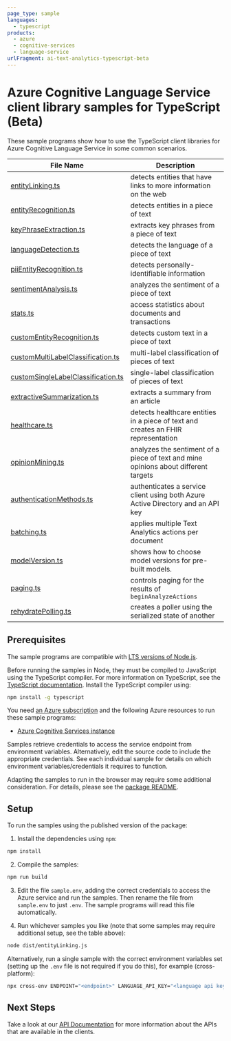 ```yaml
---
page_type: sample
languages:
  - typescript
products:
  - azure
  - cognitive-services
  - language-service
urlFragment: ai-text-analytics-typescript-beta
---
```


# Azure Cognitive Language Service client library samples for TypeScript (Beta)

These sample programs show how to use the TypeScript client libraries for Azure Cognitive Language Service in some common scenarios.

| **File Name**                                                         | **Description**                                                                     |
| --------------------------------------------------------------------- | ----------------------------------------------------------------------------------- |
| [entityLinking.ts][entitylinking]                                     | detects entities that have links to more information on the web                     |
| [entityRecognition.ts][entityrecognition]                             | detects entities in a piece of text                                                 |
| [keyPhraseExtraction.ts][keyphraseextraction]                         | extracts key phrases from a piece of text                                           |
| [languageDetection.ts][languagedetection]                             | detects the language of a piece of text                                             |
| [piiEntityRecognition.ts][piientityrecognition]                       | detects personally-identifiable information                                         |
| [sentimentAnalysis.ts][sentimentanalysis]                             | analyzes the sentiment of a piece of text                                           |
| [stats.ts][stats]                                                     | access statistics about documents and transactions                                  |
| [customEntityRecognition.ts][customentityrecognition]                 | detects custom text in a piece of text                                              |
| [customMultiLabelClassification.ts][custommultilabelclassification]   | multi-label classification of pieces of text                                        |
| [customSingleLabelClassification.ts][customsinglelabelclassification] | single-label classification of pieces of text                                       |
| [extractiveSummarization.ts][extractivesummarization]                 | extracts a summary from an article                                                  |
| [healthcare.ts][healthcare]                                           | detects healthcare entities in a piece of text and creates an FHIR representation   |
| [opinionMining.ts][opinionmining]                                     | analyzes the sentiment of a piece of text and mine opinions about different targets |
| [authenticationMethods.ts][authenticationmethods]                     | authenticates a service client using both Azure Active Directory and an API key     |
| [batching.ts][batching]                                               | applies multiple Text Analytics actions per document                                |
| [modelVersion.ts][modelversion]                                       | shows how to choose model versions for pre-built models.                            |
| [paging.ts][paging]                                                   | controls paging for the results of `beginAnalyzeActions`                            |
| [rehydratePolling.ts][rehydratepolling]                               | creates a poller using the serialized state of another                              |

## Prerequisites

The sample programs are compatible with [LTS versions of Node.js](https://nodejs.org/about/releases/).

Before running the samples in Node, they must be compiled to JavaScript using the TypeScript compiler. For more information on TypeScript, see the [TypeScript documentation][typescript]. Install the TypeScript compiler using:

```bash
npm install -g typescript
```

You need [an Azure subscription][freesub] and the following Azure resources to run these sample programs:

- [Azure Cognitive Services instance][createinstance_azurecognitiveservicesinstance]

Samples retrieve credentials to access the service endpoint from environment variables. Alternatively, edit the source code to include the appropriate credentials. See each individual sample for details on which environment variables/credentials it requires to function.

Adapting the samples to run in the browser may require some additional consideration. For details, please see the [package README][package].

## Setup

To run the samples using the published version of the package:

1. Install the dependencies using `npm`:

```bash
npm install
```

2. Compile the samples:

```bash
npm run build
```

3. Edit the file `sample.env`, adding the correct credentials to access the Azure service and run the samples. Then rename the file from `sample.env` to just `.env`. The sample programs will read this file automatically.

4. Run whichever samples you like (note that some samples may require additional setup, see the table above):

```bash
node dist/entityLinking.js
```

Alternatively, run a single sample with the correct environment variables set (setting up the `.env` file is not required if you do this), for example (cross-platform):

```bash
npx cross-env ENDPOINT="<endpoint>" LANGUAGE_API_KEY="<language api key>" node dist/entityLinking.js
```

## Next Steps

Take a look at our [API Documentation][apiref] for more information about the APIs that are available in the clients.

[entitylinking]: https://github.com/Azure/azure-sdk-for-js/blob/main/sdk/textanalytics/ai-text-analytics/samples/v6-beta/typescript/src/entityLinking.ts
[entityrecognition]: https://github.com/Azure/azure-sdk-for-js/blob/main/sdk/textanalytics/ai-text-analytics/samples/v6-beta/typescript/src/entityRecognition.ts
[keyphraseextraction]: https://github.com/Azure/azure-sdk-for-js/blob/main/sdk/textanalytics/ai-text-analytics/samples/v6-beta/typescript/src/keyPhraseExtraction.ts
[languagedetection]: https://github.com/Azure/azure-sdk-for-js/blob/main/sdk/textanalytics/ai-text-analytics/samples/v6-beta/typescript/src/languageDetection.ts
[piientityrecognition]: https://github.com/Azure/azure-sdk-for-js/blob/main/sdk/textanalytics/ai-text-analytics/samples/v6-beta/typescript/src/piiEntityRecognition.ts
[sentimentanalysis]: https://github.com/Azure/azure-sdk-for-js/blob/main/sdk/textanalytics/ai-text-analytics/samples/v6-beta/typescript/src/sentimentAnalysis.ts
[stats]: https://github.com/Azure/azure-sdk-for-js/blob/main/sdk/textanalytics/ai-text-analytics/samples/v6-beta/typescript/src/stats.ts
[customentityrecognition]: https://github.com/Azure/azure-sdk-for-js/blob/main/sdk/textanalytics/ai-text-analytics/samples/v6-beta/typescript/src/customEntityRecognition.ts
[custommultilabelclassification]: https://github.com/Azure/azure-sdk-for-js/blob/main/sdk/textanalytics/ai-text-analytics/samples/v6-beta/typescript/src/customMultiLabelClassification.ts
[customsinglelabelclassification]: https://github.com/Azure/azure-sdk-for-js/blob/main/sdk/textanalytics/ai-text-analytics/samples/v6-beta/typescript/src/customSingleLabelClassification.ts
[extractivesummarization]: https://github.com/Azure/azure-sdk-for-js/blob/main/sdk/textanalytics/ai-text-analytics/samples/v6-beta/typescript/src/extractiveSummarization.ts
[healthcare]: https://github.com/Azure/azure-sdk-for-js/blob/main/sdk/textanalytics/ai-text-analytics/samples/v6-beta/typescript/src/healthcare.ts
[opinionmining]: https://github.com/Azure/azure-sdk-for-js/blob/main/sdk/textanalytics/ai-text-analytics/samples/v6-beta/typescript/src/opinionMining.ts
[authenticationmethods]: https://github.com/Azure/azure-sdk-for-js/blob/main/sdk/textanalytics/ai-text-analytics/samples/v6-beta/typescript/src/authenticationMethods.ts
[batching]: https://github.com/Azure/azure-sdk-for-js/blob/main/sdk/textanalytics/ai-text-analytics/samples/v6-beta/typescript/src/batching.ts
[modelversion]: https://github.com/Azure/azure-sdk-for-js/blob/main/sdk/textanalytics/ai-text-analytics/samples/v6-beta/typescript/src/modelVersion.ts
[paging]: https://github.com/Azure/azure-sdk-for-js/blob/main/sdk/textanalytics/ai-text-analytics/samples/v6-beta/typescript/src/paging.ts
[rehydratepolling]: https://github.com/Azure/azure-sdk-for-js/blob/main/sdk/textanalytics/ai-text-analytics/samples/v6-beta/typescript/src/rehydratePolling.ts
[apiref]: https://docs.microsoft.com/javascript/api/@azure/ai-text-analytics
[freesub]: https://azure.microsoft.com/free/
[createinstance_azurecognitiveservicesinstance]: https://docs.microsoft.com/azure/cognitive-services/cognitive-services-apis-create-account
[package]: https://github.com/Azure/azure-sdk-for-js/tree/main/sdk/textanalytics/ai-text-analytics/README.md
[typescript]: https://www.typescriptlang.org/docs/home.html
